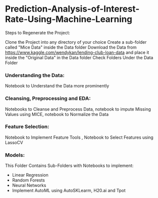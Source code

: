 # Prediction-Analysis-of-Interest-Rate-Using-Machine-Learning

Steps to Regenerate the Project:

Clone the Project into any directory of your choice
Create a sub-folder called "Mice Data" inside the Data folder
Download the Data from https://www.kaggle.com/wendykan/lending-club-loan-data and place it inside the "Original Data" in the Data folder
Check Folders Under the Data Folder

### Understanding the Data: 
Notebook to Understand the Data more prominently

### Cleansing, Preprocessing and EDA: 
Notebooks to Cleanse and Preprocess Data, notebook to impute Missing Values using MICE, notebook to Normalize the Data

### Feature Selection: 
Notebook to Implement Feature Tools , Notebook to Select Features using LassoCV

### Models: 
This Folder Contains Sub-Folders with Notebooks to implement:
 - Linear Regression
 - Random Forests
 - Neural Networks
 - Implement AutoML using AutoSKLearm, H20.ai and Tpot
